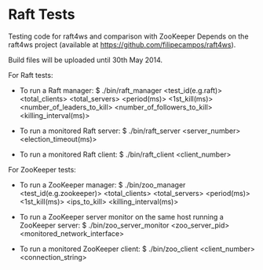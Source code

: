 Raft Tests
==========

Testing code for raft4ws and comparison with ZooKeeper
Depends on the raft4ws project (available at https://github.com/filipecampos/raft4ws).

Build files will be uploaded until 30th May 2014.

For Raft tests:
- To run a Raft manager:
 $ ./bin/raft_manager <test_id(e.g.raft)> <total_clients> <total_servers> <iterations> <period(ms)> <1st_kill(ms)> <number_of_leaders_to_kill> <number_of_followers_to_kill> <killing_interval(ms)>

- To run a monitored Raft server:
 $ ./bin/raft_server <server_number> <election_timeout(ms)>

- To run a monitored Raft client:
 $ ./bin/raft_client <client_number> <iterations> <period>
 
 
 For ZooKeeper tests:
- To run a ZooKeeper manager:
 $ ./bin/zoo_manager <test_id(e.g.zookeeper)> <total_clients> <total_servers> <iterations> <period(ms)> <1st_kill(ms)> <ips_to_kill> <killing_interval(ms)>

- To run a ZooKeeper server monitor on the same host running a ZooKeeper server:
 $ ./bin/zoo_server_monitor <zoo_server_pid> <monitored_network_interface>

- To run a monitored ZooKeeper client:
 $ ./bin/zoo_client <client_number> <connection_string> <iterations> <period>
